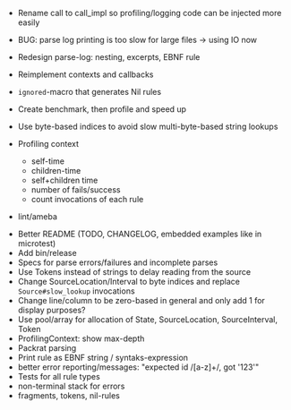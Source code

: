 
+ Rename call to call_impl so profiling/logging code can be injected more easily
+ BUG: parse log printing is too slow for large files -> using IO now
+ Redesign parse-log: nesting, excerpts, EBNF rule
+ Reimplement contexts and callbacks
+ `ignored`-macro that generates Nil rules
+ Create benchmark, then profile and speed up
+ Use byte-based indices to avoid slow multi-byte-based string lookups
+ Profiling context
    + self-time
    + children-time
    + self+children time
    + number of fails/success
    + count invocations of each rule

+ lint/ameba

- Better README (TODO, CHANGELOG, embedded examples like in microtest)
- Add bin/release
- Specs for parse errors/failures and incomplete parses
- Use Tokens instead of strings to delay reading from the source
- Change SourceLocation/Interval to byte indices and replace `Source#slow_lookup` invocations
- Change line/column to be zero-based in general and only add 1 for display purposes?
- Use pool/array for allocation of State, SourceLocation, SourceInterval, Token
- ProfilingContext: show max-depth
- Packrat parsing
- Print rule as EBNF string / syntaks-expression
- better error reporting/messages: "expected id /[a-z]+/, got '123'"
- Tests for all rule types
- non-terminal stack for errors
- fragments, tokens, nil-rules
